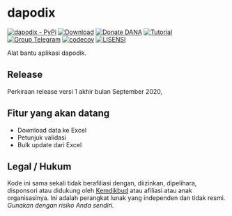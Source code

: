 # dapodix

[![dapodix - PyPi](https://img.shields.io/pypi/v/dapodix)](https://pypi.org/project/dapodix/)
[![Download](https://img.shields.io/badge/Download-Unduh-brightgreen)](https://github.com/hexatester/dapodix/archive/master.zip)
[![Donate DANA](https://img.shields.io/badge/Donasi-DANA-blue)](https://link.dana.id/qr/1lw2r12r)
[![Tutorial](https://img.shields.io/badge/Tutorial-Penggunaan-informational)](https://github.com/hexatester/dapodix/wiki)
[![Group Telegram](https://img.shields.io/badge/Telegram-Group-blue.svg)](https://t.me/dapodik_2021)
[![codecov](https://codecov.io/gh/hexatester/dapodix/branch/master/graph/badge.svg)](https://codecov.io/gh/hexatester/dapodix)
[![LISENSI](https://img.shields.io/github/license/hexatester/dapodix)](https://github.com/hexatester/dapodix/blob/master/LISENSI)

Alat bantu aplikasi dapodik.

## Release

Perkiraan release versi 1 akhir bulan September 2020,

## Fitur yang akan datang

- Download data ke Excel
- Petunjuk validasi
- Bulk update dari Excel

## Legal / Hukum

Kode ini sama sekali tidak berafiliasi dengan, diizinkan, dipelihara, disponsori atau didukung oleh [Kemdikbud](https://kemdikbud.go.id/) atau afiliasi atau anak organisasinya. Ini adalah perangkat lunak yang independen dan tidak resmi. _Gunakan dengan risiko Anda sendiri._
